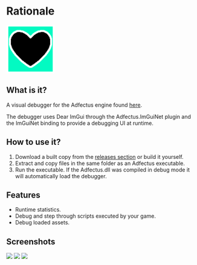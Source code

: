 # Rationale
<img src="RationaleLogo.png" width="128px" />

## What is it?

A visual debugger for the Adfectus engine found [here](https://github.com/Cryru/Emotion).

The debugger uses Dear ImGui through the Adfectus.ImGuiNet plugin and the ImGuiNet binding to provide a debugging UI at runtime. 

## How to use it?

1. Download a built copy from the [releases section](https://github.com/Cryru/Rationale/releases) or build it yourself.
2. Extract and copy files in the same folder as an Adfectus executable.
3. Run the executable. If the Adfectus.dll was compiled in debug mode it will automatically load the debugger.

## Features

- Runtime statistics.
- Debug and step through scripts executed by your game.
- Debug loaded assets.

## Screenshots

<img src="Documents/DebuggerScreenshot.png" />

<img src="Documents/JSDebuggerScreenshot.png" />

<img src="Documents/RationaleAssetDebugger.PNG" />

